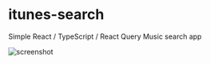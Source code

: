 # itunes-search
Simple React / TypeScript / React Query Music search app

![screenshot](https://user-images.githubusercontent.com/76392150/211201636-fdc81521-2fe7-4081-a91e-3e90a5b4dfef.png)
